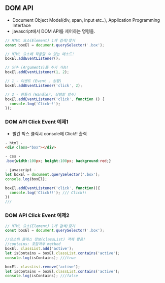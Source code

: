 ## DOM API
- Document Object Model(div, span, input etc..), Application Programming Interface
- javascript에서 DOM API를 제어하는 명령들.
```javascript
// HTML 요소(Element) 1개 검색/찾기
const boxEl = document.querySelector('.box');

// HTML 요소에 적용할 수 있는 메소드!
boxEl.addEventListener();

// 인수 (Arguments)를 추가 가능!
boxEl.addEventListener(1, 2);

// 1 - 이벤트 (Event , 상황)
boxEl.addEventListener('click', 2);

// 2 - 핸들러 (Handler, 실행할 함수)
boxEl.addEventListener('click', function () {
  console.log('Click~!');
});

```
### DOM API Click Event 예제1
- 빨간 박스 클릭시 console에 Click!! 출력 
```html
- html -
<div class="box"></div>
```
```css
- css -
.box{width:100px; height:100px; background:red;}
```
```javascript
- javascript -
let boxEl = document.querySelector('.box');
console.log(boxEl); 

boxEl.addEventListener('click', function(){
  console.log('Click!!'); /// Click!!
})
///
```

### DOM API Click Event 예제2

```javascript
// HTML 요소(Element) 1개 검색/찾기
const boxEl = document.querySelector('.box');

//요소의 클래스 정보(classList) 객체 활용!
//contains: 포함여부 method
boxEl. classList.add('active');
let isContains = boxEl.classList.contains('active');
console.log(isContains); ///true

boxEl. classList.remove('active');
let isContains = boxEl.classList.contains('active');
console.log(isContains); ///false
```
